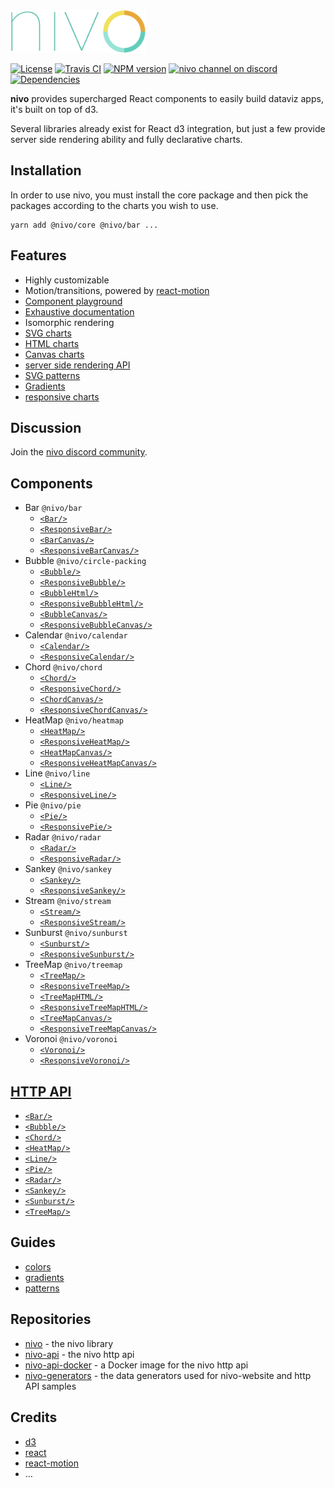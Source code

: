 <img alt="nivo" src="https://raw.githubusercontent.com/plouc/nivo/master/nivo.png" width="216" height="68"/>

[![License][license-image]][license-url]
[![Travis CI][travis-image]][travis-url]
[![NPM version][npm-image]][npm-url]
[![nivo channel on discord](https://img.shields.io/badge/discord-nivo-61dafb.svg?style=flat-square)](https://discord.gg/n7Ft74f)
[![Dependencies][gemnasium-image]][gemnasium-url]

**nivo** provides supercharged React components to easily build dataviz apps,
it's built on top of d3.

Several libraries already exist for React d3 integration,
but just a few provide server side rendering ability and fully declarative charts.

## Installation

In order to use nivo, you must install the core package
and then pick the packages according to the charts you wish to use.

```
yarn add @nivo/core @nivo/bar ...
```

## Features

* Highly customizable
* Motion/transitions, powered by [react-motion](https://github.com/chenglou/react-motion)
* [Component playground](http://nivo.rocks)
* [Exhaustive documentation](http://nivo.rocks)
* Isomorphic rendering
* [SVG charts](http://nivo.rocks/#/components?filter=svg)
* [HTML charts](http://nivo.rocks/#/components?filter=html)
* [Canvas charts](http://nivo.rocks/#/components?filter=canvas)
* [server side rendering API](https://github.com/plouc/nivo-api)
* [SVG patterns](http://nivo.rocks/#/guides/patterns)
* [Gradients](http://nivo.rocks/#/guides/gradients)
* [responsive charts](http://nivo.rocks/#/components?q=responsive)

## Discussion

Join the [nivo discord community](https://discord.gg/n7Ft74f).

## Components

* Bar `@nivo/bar`
  * [`<Bar/>`](http://nivo.rocks/#/bar)
  * [`<ResponsiveBar/>`](http://nivo.rocks/#/bar)
  * [`<BarCanvas/>`](http://nivo.rocks/#/bar/canvas)
  * [`<ResponsiveBarCanvas/>`](http://nivo.rocks/#/bar/canvas)
* Bubble `@nivo/circle-packing`
  * [`<Bubble/>`](http://nivo.rocks/#/bubble)
  * [`<ResponsiveBubble/>`](http://nivo.rocks/#/bubble)
  * [`<BubbleHtml/>`](http://nivo.rocks/#/bubble/html)
  * [`<ResponsiveBubbleHtml/>`](http://nivo.rocks/#/bubble/html)
  * [`<BubbleCanvas/>`](http://nivo.rocks/#/bubble/canvas)
  * [`<ResponsiveBubbleCanvas/>`](http://nivo.rocks/#/bubble/canvas)
* Calendar `@nivo/calendar`
  * [`<Calendar/>`](http://nivo.rocks/#/calendar)
  * [`<ResponsiveCalendar/>`](http://nivo.rocks/#/calendar)
* Chord `@nivo/chord`
  * [`<Chord/>`](http://nivo.rocks/#/chord)
  * [`<ResponsiveChord/>`](http://nivo.rocks/#/chord)
  * [`<ChordCanvas/>`](http://nivo.rocks/#/chord/canvas)
  * [`<ResponsiveChordCanvas/>`](http://nivo.rocks/#/chord/canvas)
* HeatMap `@nivo/heatmap`
  * [`<HeatMap/>`](http://nivo.rocks/#/heatmap)
  * [`<ResponsiveHeatMap/>`](http://nivo.rocks/#/heatmap)
  * [`<HeatMapCanvas/>`](http://nivo.rocks/#/heatmap/canvas)
  * [`<ResponsiveHeatMapCanvas/>`](http://nivo.rocks/#/heatmap/canvas)
* Line `@nivo/line`
  * [`<Line/>`](http://nivo.rocks/#/line)
  * [`<ResponsiveLine/>`](http://nivo.rocks/#/line)
* Pie `@nivo/pie`
  * [`<Pie/>`](http://nivo.rocks/#/pie)
  * [`<ResponsivePie/>`](http://nivo.rocks/#/pie)
* Radar `@nivo/radar`
  * [`<Radar/>`](http://nivo.rocks/#/radar)
  * [`<ResponsiveRadar/>`](http://nivo.rocks/#/radar)
* Sankey `@nivo/sankey`
  * [`<Sankey/>`](http://nivo.rocks/#/sankey)
  * [`<ResponsiveSankey/>`](http://nivo.rocks/#/sankey)
* Stream `@nivo/stream`
  * [`<Stream/>`](http://nivo.rocks/#/stream)
  * [`<ResponsiveStream/>`](http://nivo.rocks/#/stream)
* Sunburst `@nivo/sunburst`
  * [`<Sunburst/>`](http://nivo.rocks/#/sunburst)
  * [`<ResponsiveSunburst/>`](http://nivo.rocks/#/sunburst)
* TreeMap `@nivo/treemap`
  * [`<TreeMap/>`](http://nivo.rocks/#/treemap)
  * [`<ResponsiveTreeMap/>`](http://nivo.rocks/#/treemap)
  * [`<TreeMapHTML/>`](http://nivo.rocks/#/treemap/html)
  * [`<ResponsiveTreeMapHTML/>`](http://nivo.rocks/#/treemap/html)
  * [`<TreeMapCanvas/>`](http://nivo.rocks/#/treemap/canvas)
  * [`<ResponsiveTreeMapCanvas/>`](http://nivo.rocks/#/treemap/canvas)
* Voronoi `@nivo/voronoi`
  * [`<Voronoi/>`](http://nivo.rocks/#/voronoi)
  * [`<ResponsiveVoronoi/>`](http://nivo.rocks/#/voronoi)

## [HTTP API](https://github.com/plouc/nivo-api)

* [`<Bar/>`](https://nivo-api.herokuapp.com/samples/bar.svg)
* [`<Bubble/>`](https://nivo-api.herokuapp.com/samples/bubble.svg)
* [`<Chord/>`](https://nivo-api.herokuapp.com/samples/chord.svg)
* [`<HeatMap/>`](https://nivo-api.herokuapp.com/samples/heatmap.svg)
* [`<Line/>`](https://nivo-api.herokuapp.com/samples/line.svg)
* [`<Pie/>`](https://nivo-api.herokuapp.com/samples/pie.svg)
* [`<Radar/>`](https://nivo-api.herokuapp.com/samples/radar.svg)
* [`<Sankey/>`](https://nivo-api.herokuapp.com/samples/sankey.svg)
* [`<Sunburst/>`](https://nivo-api.herokuapp.com/samples/sunburst.svg)
* [`<TreeMap/>`](https://nivo-api.herokuapp.com/samples/treemap.svg)

## Guides

* [colors](http://nivo.rocks/#/guides/colors)
* [gradients](http://nivo.rocks/#/guides/gradients)
* [patterns](http://nivo.rocks/#/guides/patterns)

## Repositories

* [nivo](https://github.com/plouc/nivo) - the nivo library
* [nivo-api](https://github.com/plouc/nivo-api) - the nivo http api
* [nivo-api-docker](https://github.com/plouc/nivo-api-docker) - a Docker image for the nivo http api
* [nivo-generators](https://github.com/plouc/nivo-generators) - the data generators used for nivo-website and http API samples

## Credits

* [d3](https://d3js.org/)
* [react](https://facebook.github.io/react/)
* [react-motion](https://github.com/chenglou/react-motion)
* …

[license-image]: https://img.shields.io/github/license/plouc/nivo.svg?style=flat-square
[license-url]: https://github.com/plouc/nivo/blob/master/LICENSE.md
[npm-image]: https://img.shields.io/npm/v/nivo.svg?style=flat-square
[npm-url]: https://www.npmjs.com/package/nivo
[travis-image]: https://img.shields.io/travis/plouc/nivo.svg?style=flat-square
[travis-url]: https://travis-ci.org/plouc/nivo
[gemnasium-image]: https://img.shields.io/gemnasium/plouc/nivo.svg?style=flat-square
[gemnasium-url]: https://gemnasium.com/plouc/nivo
